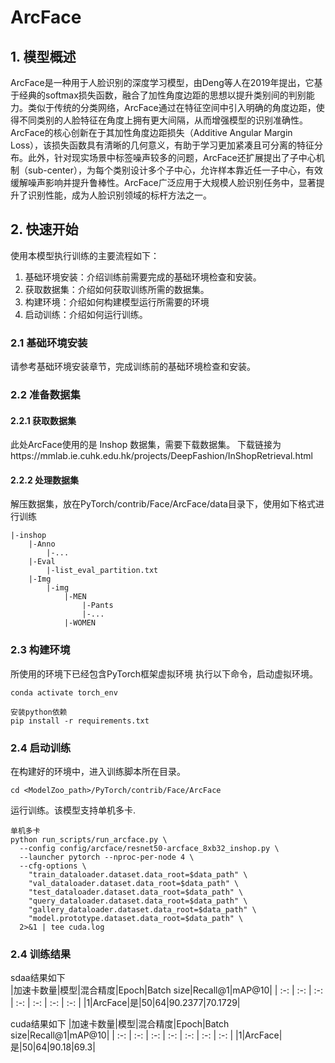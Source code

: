 # ArcFace
## 1. 模型概述
ArcFace是一种用于人脸识别的深度学习模型，由Deng等人在2019年提出，它基于经典的softmax损失函数，融合了加性角度边距的思想以提升类别间的判别能力。类似于传统的分类网络，ArcFace通过在特征空间中引入明确的角度边距，使得不同类别的人脸特征在角度上拥有更大间隔，从而增强模型的识别准确性。ArcFace的核心创新在于其加性角度边距损失（Additive Angular Margin Loss），该损失函数具有清晰的几何意义，有助于学习更加紧凑且可分离的特征分布。此外，针对现实场景中标签噪声较多的问题，ArcFace还扩展提出了子中心机制（sub-center），为每个类别设计多个子中心，允许样本靠近任一子中心，有效缓解噪声影响并提升鲁棒性。ArcFace广泛应用于大规模人脸识别任务中，显著提升了识别性能，成为人脸识别领域的标杆方法之一。


## 2. 快速开始
使用本模型执行训练的主要流程如下：
1. 基础环境安装：介绍训练前需要完成的基础环境检查和安装。
2. 获取数据集：介绍如何获取训练所需的数据集。
3. 构建环境：介绍如何构建模型运行所需要的环境
4. 启动训练：介绍如何运行训练。

### 2.1  基础环境安装

请参考基础环境安装章节，完成训练前的基础环境检查和安装。

### 2.2 准备数据集
#### 2.2.1 获取数据集
此处ArcFace使用的是 Inshop 数据集，需要下载数据集。
下载链接为https://mmlab.ie.cuhk.edu.hk/projects/DeepFashion/InShopRetrieval.html

#### 2.2.2 处理数据集
解压数据集，放在PyTorch/contrib/Face/ArcFace/data目录下，使用如下格式进行训练
```
|-inshop
    |-Anno
        |-...
    |-Eval
        |-list_eval_partition.txt
    |-Img
        |-img
            |-MEN
                |-Pants
                |-...
            |-WOMEN
```

### 2.3 构建环境
所使用的环境下已经包含PyTorch框架虚拟环境
执行以下命令，启动虚拟环境。
```
conda activate torch_env
```
```
安装python依赖
pip install -r requirements.txt
```

### 2.4 启动训练
在构建好的环境中，进入训练脚本所在目录。
```
cd <ModelZoo_path>/PyTorch/contrib/Face/ArcFace
```
运行训练。该模型支持单机多卡.
```
单机多卡
python run_scripts/run_arcface.py \
  --config config/arcface/resnet50-arcface_8xb32_inshop.py \
  --launcher pytorch --nproc-per-node 4 \
  --cfg-options \
    "train_dataloader.dataset.data_root=$data_path" \
    "val_dataloader.dataset.data_root=$data_path" \
    "test_dataloader.dataset.data_root=$data_path" \
    "query_dataloader.dataset.data_root=$data_path" \
    "gallery_dataloader.dataset.data_root=$data_path" \
    "model.prototype.dataset.data_root=$data_path" \
  2>&1 | tee cuda.log
```

### 2.4 训练结果
sdaa结果如下  
|加速卡数量|模型|混合精度|Epoch|Batch size|Recall@1|mAP@10|
| :-: | :-: | :-: | :-: | :-: | :-: | :-: |
|1|ArcFace|是|50|64|90.2377|70.1729|


cuda结果如下
|加速卡数量|模型|混合精度|Epoch|Batch size|Recall@1|mAP@10|
| :-: | :-: | :-: | :-: | :-: | :-: | :-: |
|1|ArcFace|是|50|64|90.18|69.3|